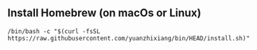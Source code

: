 
## Install Homebrew (on macOs or Linux)

```
/bin/bash -c "$(curl -fsSL https://raw.githubusercontent.com/yuanzhixiang/bin/HEAD/install.sh)"
```
